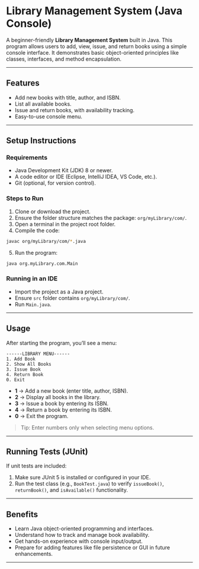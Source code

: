 # Library Management System (Java Console)

A beginner-friendly **Library Management System** built in Java. This program allows users to add, view, issue, and return books using a simple console interface. It demonstrates basic object-oriented principles like classes, interfaces, and method encapsulation.

---

## Features
- Add new books with title, author, and ISBN.
- List all available books.
- Issue and return books, with availability tracking.
- Easy-to-use console menu.

---

## Setup Instructions
### Requirements
- Java Development Kit (JDK) 8 or newer.
- A code editor or IDE (Eclipse, IntelliJ IDEA, VS Code, etc.).
- Git (optional, for version control).

### Steps to Run
1. Clone or download the project.
2. Ensure the folder structure matches the package: `org/myLibrary/com/`.
3. Open a terminal in the project root folder.
4. Compile the code:
```bash
javac org/myLibrary/com/*.java
```
5. Run the program:
```bash
java org.myLibrary.com.Main
```

### Running in an IDE
- Import the project as a Java project.
- Ensure `src` folder contains `org/myLibrary/com/`.
- Run `Main.java`.

---

## Usage
After starting the program, you’ll see a menu:
```
------LIBRARY MENU------
1. Add Book
2. Show All Books
3. Issue Book
4. Return Book
0. Exit
```
- **1** → Add a new book (enter title, author, ISBN).
- **2** → Display all books in the library.
- **3** → Issue a book by entering its ISBN.
- **4** → Return a book by entering its ISBN.
- **0** → Exit the program.

> Tip: Enter numbers only when selecting menu options.

---

## Running Tests (JUnit)
If unit tests are included:
1. Make sure JUnit 5 is installed or configured in your IDE.
2. Run the test class (e.g., `BookTest.java`) to verify `issueBook()`, `returnBook()`, and `isAvailable()` functionality.

---

## Benefits
- Learn Java object-oriented programming and interfaces.
- Understand how to track and manage book availability.
- Get hands-on experience with console input/output.
- Prepare for adding features like file persistence or GUI in future enhancements.

---
